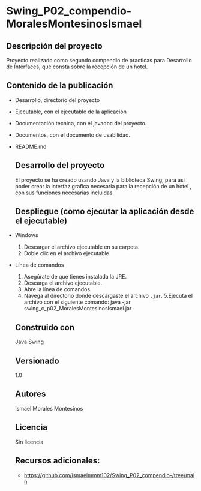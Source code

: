 # Swing_P02_compendio-MoralesMontesinosIsmael
  ## Descripción del proyecto
  Proyecto realizado como segundo compendio de practicas para Desarrollo de Interfaces, que consta sobre la recepción de un hotel.
  ## Contenido de la publicación
- Desarrollo, directorio del proyecto
- Ejecutable, con el ejecutable de la aplicación
- Documentación tecnica, con el javadoc del proyecto.
- Documentos, con el documento de usabilidad.
- README.md
  ## Desarrollo del proyecto
  El proyecto se ha creado usando Java y la biblioteca Swing, para asi poder crear la interfaz grafica necesaria para la recepción de un hotel , con sus funciones necesarias incluidas.
  ## Despliegue  (como ejecutar la aplicación desde el ejecutable)
- Windows
  1. Descargar el archivo ejecutable en su carpeta.
  2. Doble clic en el archivo ejecutable.
- Línea de comandos
  1. Asegúrate de que tienes instalada la JRE.
  2. Descarga el archivo ejecutable.
  3. Abre la línea de comandos.
  4. Navega al directorio donde descargaste el archivo `.jar`.
  5.Ejecuta el archivo con el siguiente comando:
  java -jar swing_c_p02_MoralesMontesinosIsmael.jar
  ## Construido con
  Java Swing
  ## Versionado
  1.0
  ## Autores
  Ismael Morales Montesinos
  ## Licencia
  Sin licencia
  
  ## Recursos adicionales:
    - https://github.com/ismaelmmm102/Swing_P02_compendio-/tree/main
